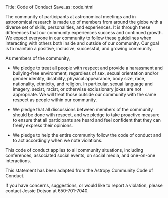 Title: Code of Conduct
Save_as: code.html

The community of participants at astronomical meetings and in astronomical research is made up of members from around the globe with a diverse set of skills, personalities, and experiences. It is through these differences that our community experiences success and continued growth. We expect everyone in our community to follow these guidelines when interacting with others both inside and outside of our community. Our goal is to maintain a positive, inclusive, successful, and growing community. 

As members of the community,

* We pledge to treat all people with respect and provide a harassment and bullying-free environment, regardless of sex, sexual orientation and/or gender identity, disability, physical  appearance, body size, race, nationality, ethnicity, and religion. In particular, sexual language and imagery, sexist, racist, or otherwise exclusionary jokes are not appropriate. We will treat those outside our community with the same respect as people within our community.

* We pledge that all discussions between members of the community should be done with respect, and we pledge to take proactive measure to ensure that all participants are heard and feel confident that they can freely express their opinions. 

* We pledge to help the entire community follow the code of conduct and to act accordingly when we note violations. 

This code of conduct applies to all community situations, including conferences, associated social events, on social media, and one-on-one interactions.

This statement has been adapted from the Astropy Community Code of Conduct.

 If you have concerns, suggestions, or would like to report a violation, please contact Jessie Dotson at 650-701-7040.
